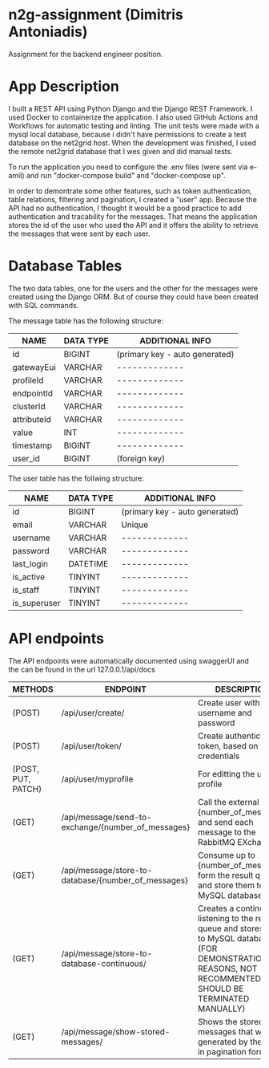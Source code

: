 # n2g-assignment (Dimitris Antoniadis)
Assignment for the backend engineer position.

# App Description
I built a REST API using Python Django and the Django REST Framework. I used Docker to containerize the application. I also used GitHub Actions and Workflows for automatic testing and linting. The unit tests were made with a mysql local database, because i didn't have permissions to create a test database on the net2grid host. When the development was finished, I used the remote net2grid database that I wes given and did manual tests.

To run the application you need to configure the .env files (were sent via e-amil) and run "docker-compose build" and "docker-compose up".

In order to demontrate some other features, such as token authentication, table relations, filtering and pagination, I created a "user" app. Because the API had no authentication, I thought it would be a good practice to add authentication and tracability for the messages. That means the application stores the id of the user who used the API and it offers the ability to retrieve the messages that were sent by each user. 

# Database Tables
The two data tables, one for the users and the other for the messages were created using the Django ORM. But of course they could have been created with SQL commands.

The message table has the following structure:

|NAME|DATA TYPE|ADDITIONAL INFO|
| ------------- | ------------- | ------------- |
|id   |       BIGINT|          (primary key - auto generated)|
|gatewayEui    | VARCHAR|     ------------- |
|profileId      |VARCHAR|------------- |
|endpointId     |VARCHAR|------------- |
|clusterId     |VARCHAR|------------- |
|attributeId    |VARCHAR|------------- |
|value         | INT|------------- |
|timestamp     | BIGINT|------------- |
|user_id        |BIGINT | (foreign key)|


The user table has the follwing structure:

|NAME|DATA TYPE|ADDITIONAL INFO|
| ------------- | ------------- | ------------- |
|id         |    BIGINT        |  (primary key - auto generated)|
|email      |    VARCHAR     |     Unique|
|username   |    VARCHAR| ------------- |
|password   |    VARCHAR| ------------- |
|last_login  |   DATETIME| ------------- |
|is_active  |    TINYINT| ------------- |
|is_staff  |     TINYINT| ------------- |
|is_superuser |  TINYINT| ------------- |

# API endpoints
The API endpoints were automatically documented using swaggerUI and the can be found in the url 127.0.0.1/api/docs

METHODS|ENDPOINT|DESCRIPTION|
| ------------- | ------------- |------------- |
|(POST) |/api/user/create/                                   | Create user with email, username and password 
|(POST)| /api/user/token/                                    |Create authentication token, based on the credentials  
|(POST, PUT, PATCH)| /api/user/myprofile                     | For editting the user profile  
|(GET)| /api/message/send-to-exchange/{number_of_messages}    | Call the external API {number_of_messages} and send each message to the RabbitMQ EXchange  
|(GET)| /api/message/store-to-database/{number_of_messages}   | Consume up to {number_of_messages} form the result queue and store them to MySQL database
|(GET) |/api/message/store-to-database-continuous/            | Creates a continuous listening to the results queue and stores data to MySQL database (FOR DEMONSTRATION REASONS, NOT RECOMMENTED. IT SHOULD BE TERMINATED MANUALLY)
|(GET) |/api/message/show-stored-messages/                   |  Shows the stored messages that were generated by the user in pagination format 





